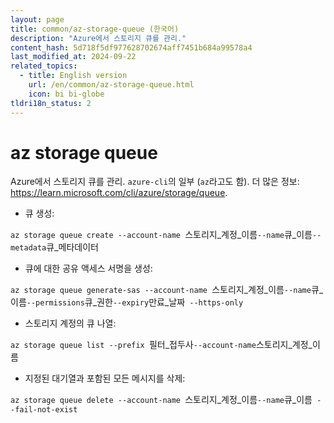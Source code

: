 ```yaml
---
layout: page
title: common/az-storage-queue (한국어)
description: "Azure에서 스토리지 큐를 관리."
content_hash: 5d718f5df977628702674aff7451b684a99578a4
last_modified_at: 2024-09-22
related_topics:
  - title: English version
    url: /en/common/az-storage-queue.html
    icon: bi bi-globe
tldri18n_status: 2
---
```

# az storage queue

Azure에서 스토리지 큐를 관리.
`azure-cli`의 일부 (`az`라고도 함).
더 많은 정보: <https://learn.microsoft.com/cli/azure/storage/queue>.

- 큐 생성:

`az storage queue create --account-name `<span class="tldr-var badge badge-pill bg-dark-lm bg-white-dm text-white-lm text-dark-dm font-weight-bold">스토리지_계정_이름</span>` --name `<span class="tldr-var badge badge-pill bg-dark-lm bg-white-dm text-white-lm text-dark-dm font-weight-bold">큐_이름</span>` --metadata `<span class="tldr-var badge badge-pill bg-dark-lm bg-white-dm text-white-lm text-dark-dm font-weight-bold">큐_메타데이터</span>

- 큐에 대한 공유 액세스 서명을 생성:

`az storage queue generate-sas --account-name `<span class="tldr-var badge badge-pill bg-dark-lm bg-white-dm text-white-lm text-dark-dm font-weight-bold">스토리지_계정_이름</span>` --name `<span class="tldr-var badge badge-pill bg-dark-lm bg-white-dm text-white-lm text-dark-dm font-weight-bold">큐_이름</span>` --permissions `<span class="tldr-var badge badge-pill bg-dark-lm bg-white-dm text-white-lm text-dark-dm font-weight-bold">큐_권한</span>` --expiry `<span class="tldr-var badge badge-pill bg-dark-lm bg-white-dm text-white-lm text-dark-dm font-weight-bold">만료_날짜</span>` --https-only`

- 스토리지 계정의 큐 나열:

`az storage queue list --prefix `<span class="tldr-var badge badge-pill bg-dark-lm bg-white-dm text-white-lm text-dark-dm font-weight-bold">필터_접두사</span>` --account-name `<span class="tldr-var badge badge-pill bg-dark-lm bg-white-dm text-white-lm text-dark-dm font-weight-bold">스토리지_계정_이름</span>

- 지정된 대기열과 포함된 모든 메시지를 삭제:

`az storage queue delete --account-name `<span class="tldr-var badge badge-pill bg-dark-lm bg-white-dm text-white-lm text-dark-dm font-weight-bold">스토리지_계정_이름</span>` --name `<span class="tldr-var badge badge-pill bg-dark-lm bg-white-dm text-white-lm text-dark-dm font-weight-bold">큐_이름</span>` --fail-not-exist`

